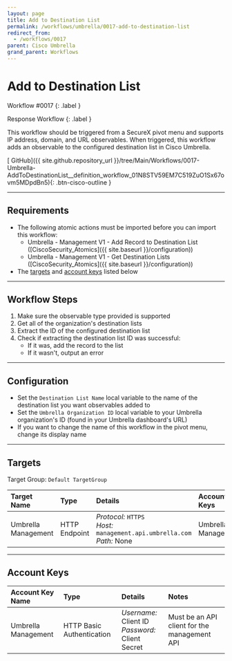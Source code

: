 ```yaml
---
layout: page
title: Add to Destination List
permalink: /workflows/umbrella/0017-add-to-destination-list
redirect_from:
  - /workflows/0017
parent: Cisco Umbrella
grand_parent: Workflows
---
```


# Add to Destination List
<div markdown="1">
Workflow #0017
{: .label }

Response Workflow
{: .label }
</div>

This workflow should be triggered from a SecureX pivot menu and supports IP address, domain, and URL observables. When triggered, this workflow adds an observable to the configured destination list in Cisco Umbrella.

[<i class="fab fa-github mr-1"></i> GitHub]({{ site.github.repository_url }}/tree/Main/Workflows/0017-Umbrella-AddToDestinationList__definition_workflow_01N8STV59EM7C519ZuO1Sx67ovm5MDpdBn5){: .btn-cisco-outline }

---

## Requirements
* The following atomic actions must be imported before you can import this workflow:
	* Umbrella - Management V1 - Add Record to Destination List ([CiscoSecurity_Atomics]({{ site.baseurl }}/configuration))
	* Umbrella - Management V1 - Get Destination Lists ([CiscoSecurity_Atomics]({{ site.baseurl }}/configuration))
* The [targets](#targets) and [account keys](#account-keys) listed below

---

## Workflow Steps
1. Make sure the observable type provided is supported
1. Get all of the organization's destination lists
1. Extract the ID of the configured destination list
1. Check if extracting the destination list ID was successful:
	* If it was, add the record to the list
	* If it wasn't, output an error

---

## Configuration
* Set the `Destination List Name` local variable to the name of the destination list you want observables added to
* Set the `Umbrella Organization ID` local variable to your Umbrella organization's ID (found in your Umbrella dashboard's URL)
* If you want to change the name of this workflow in the pivot menu, change its display name

---

## Targets
Target Group: `Default TargetGroup`

| Target Name | Type | Details | Account Keys | Notes |
|:------------|:-----|:--------|:-------------|:------|
| Umbrella Management | HTTP Endpoint | _Protocol:_ `HTTPS`<br />_Host:_ `management.api.umbrella.com`<br />_Path:_ None | Umbrella Management | |

---

## Account Keys

| Account Key Name | Type | Details | Notes |
|:-----------------|:-----|:--------|:------|
| Umbrella Management | HTTP Basic Authentication | _Username:_ Client ID<br />_Password:_ Client Secret | Must be an API client for the management API |
